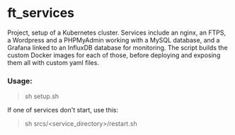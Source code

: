 # ft_services
Project, setup of a Kubernetes cluster. Services include an nginx, an FTPS, a Wordpress and a PHPMyAdmin working with a MySQL database, and a Grafana linked to an InfluxDB database for monitoring. The script builds the custom Docker images for each of those, before deploying and exposing them all with custom yaml files.
### Usage:
>sh setup.sh

If one of services don't start, use this:
>sh srcs/<service_directory>/restart.sh